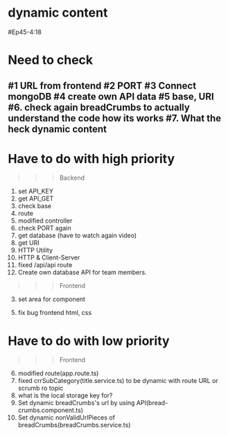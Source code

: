 # dynamic content
  #Ep45-4:18
# Need to check
#1 URL from frontend
#2 PORT
#3 Connect mongoDB
#4 create own API data
#5 base, URI
#6. check again breadCrumbs to actually understand the code how its works
#7. What the heck dynamic content
---
# Have to do with high priority
>>> Backend
1. set API_KEY
2. get API_GET
3. check base
4. route
5. modified controller
6. check PORT again
7. get database (have to watch again video)
8. get URI
9. HTTP Utility
10. HTTP & Client-Server
11. fixed /api/api route
12. Create own database API for team members.
>>> Frontend
<!-- 1. set min screen css(625px, 625px) -->
<!-- 2. set footer for category page -->
3. set area for component
<!-- 4. split category and documentation page & component -->
5. fix bug frontend html, css
<!-- 6. check again title to totally understand the code how its works -->
# Have to do with low priority
>>> Frontend
<!-- 1. edit sidebar -->
<!-- 2. edit side-nav-bar -->
<!-- 3. set footer for home page -->
<!-- 4. re-construction folder -->
<!-- 5. fixed footer go to bottom of the home page -->
6. modified route(app.route.ts)
7. fixed crrSubCategory(title.service.ts) to be dynamic with route URL or scrumb ro topic
8. what is the local storage key for?
9. Set dynamic breadCrumbs's url by using API(bread-crumbs.component.ts)
10. Set dynamic nonValidUrlPieces of breadCrumbs(breadCrumbs.service.ts)

